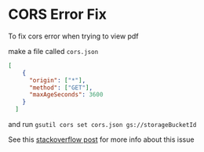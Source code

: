 # CORS Error Fix

To fix cors error when trying to view pdf

make a file called `cors.json`

```json
[
    {
      "origin": ["*"],
      "method": ["GET"],
      "maxAgeSeconds": 3600
    }
  ]
```

and run `gsutil cors set cors.json gs://storageBucketId`

See this [stackoverflow post](https://stackoverflow.com/questions/37760695/firebase-storage-and-access-control-allow-origin) for more info about this issue
